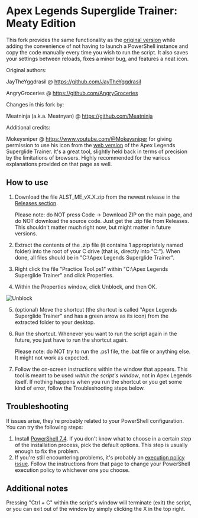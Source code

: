 # Apex Legends Superglide Trainer: Meaty Edition

This fork provides the same functionality as the [original version](https://github.com/AngryGroceries/Apex_Superglide_Practice_Tool) while adding the convenience of not having to launch a PowerShell instance and copy the code manually every time you wish to run the script. It also saves your settings between reloads, fixes a minor bug, and features a neat icon.

Original authors:

JayTheYggdrasil @ https://github.com/JayTheYggdrasil

AngryGroceries  @ https://github.com/AngryGroceries 


Changes in this fork by:

Meatninja (a.k.a. Meatnyan) @ https://github.com/Meatninja


Additional credits:

Mokeysniper @ https://www.youtube.com/@Mokeysniper for giving permission to use his icon from the [web version](https://apexmovement.tech/superglidetrainer/) of the Apex Legends Superglide Trainer. It's a great tool, slightly held back in terms of precision by the limitations of browsers. Highly recommended for the various explanations provided on that page as well.


## How to use

1. Download the file ALST_ME_vX.X.zip from the newest release in the [Releases section](https://github.com/Meatninja/Apex_Legends_Superglide_Trainer_Meaty_Edition/releases).

   Please note: do NOT press Code -> Download ZIP on the main page, and do NOT download the source code. Just get the .zip file from Releases. This shouldn't matter much right now, but might matter in future versions.
2. Extract the contents of the .zip file (it contains 1 appropriately named folder) into the root of your C drive (that is, directly into "C:"). When done, all files should be in "C:\Apex Legends Superglide Trainer".
3. Right click the file "Practice Tool.ps1" within "C:\Apex Legends Superglide Trainer" and click Properties.
4. Within the Properties window, click Unblock, and then OK.
   
![Unblock](https://github.com/Meatninja/Apex_Legends_Superglide_Trainer_Meaty_Edition/assets/50263765/1e98eb5c-937d-4d76-87ab-258dcea3238b)

5. (optional) Move the shortcut (the shortcut is called "Apex Legends Superglide Trainer" and has a green arrow as its icon) from the extracted folder to your desktop.
6. Run the shortcut. Whenever you want to run the script again in the future, you just have to run the shortcut again.

   Please note: do NOT try to run the .ps1 file, the .bat file or anything else. It might not work as expected.
7. Follow the on-screen instructions within the window that appears. This tool is meant to be used *within the script's window*, not in Apex Legends itself. If nothing happens when you run the shortcut or you get some kind of error, follow the Troubleshooting steps below.

## Troubleshooting

If issues arise, they're probably related to your PowerShell configuration. You can try the following steps:

1. Install [PowerShell 7.4](https://github.com/PowerShell/PowerShell/releases/download/v7.4.0/PowerShell-7.4.0-win-x64.msi). If you don't know what to choose in a certain step of the installation process, pick the default options. This step is usually enough to fix the problem.
2. If you're still encountering problems, it's probably an [execution policy issue](https://adamtheautomator.com/run-powershell-script/). Follow the instructions from that page to change your PowerShell execution policy to whichever one you choose.

## Additional notes

Pressing "Ctrl + C" within the script's window will terminate (exit) the script, or you can exit out of the window by simply clicking the X in the top right.
